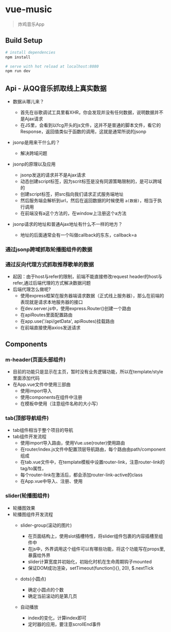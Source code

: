 # vue-music

> 炸鸡音乐App

## Build Setup

``` bash
# install dependencies
npm install

# serve with hot reload at localhost:8080
npm run dev

```

## Api - 从QQ音乐抓取线上真实数据

* 数据从哪儿来？
    * 首先在谷歌调试工具里看XHR，你会发现并没有任何数据，说明数据并不是Ajax请求
    * 在JS里，会看到以fcg开头的js文件，这并不是普通的脚本文件，看它的Response，返回值类似于函数的调用，这就是通常所说的jsonp

* jsonp是用来干什么的？
    * 解决跨域问题

* jsonp的原理以及应用
    * jsonp发送的请求并不是Ajax请求
    * 动态创建script标签，因为scrit标签是没有同源策略限制的，是可以跨域的
    * 创建script标签，把src指向我们请求正式服务端地址
    * 然后服务端会解析到url，然后在返回数据的时候使用 `a(数据)`，相当于执行调用
    * 在前端没有a这个方法的，在window上注册这个a方法

* jsonp请求的地址和普通Ajax地址有什么不一样的地方？
    * 地址的后面通常会有一个叫做callback的东东，callback=a

### 通过jsonp跨域抓取轮播图组件的数据

### 通过反向代理方式抓取推荐歌单的数据

* 起因：由于host与refer的限制，前端不能直接修改request header的host与refer,通过后端代理的方式解决数据问题
* 后端代理怎么做呢?
    * 使用express框架在服务器端请求数据（正式线上服务器），那么在前端的表现就是请求本地服务器的接口
    * 在dev.server.js中，使用express.Router()创建一个路由
    * 在apiRoutes里面配置路由
    * 在app.use('/api/getData', apiRoutes)挂载路由
    * 在前端直接使用axios发送请求


## Components

### m-header(页面头部组件)

* 目前的功能只是显示在主页，暂时没有业务逻辑功能，所以在template/style里面添加代码
* 在App.vue文件中使用三部曲
    * 使用import导入
    * 使用components在组件中注册
    * 在模板中使用（注意组件名称的大小写）

### tab(顶部导航组件)
* tab组件相当于整个项目的导航
* tab组件开发流程
    * 使用import导入路由，使用Vue.use(router)使用路由
    * 在router/index.js文件中配置顶层导航路由，每个路由由path/component组成
    * 在tab.vue文件中，在template模板中设置router-link，注意router-link的tag/to属性，
    * 每个router-link在激活后，都会添加router-link-active的class
    * 在App.vue中导入、注册、使用

### slider(轮播图组件)
* 轮播图效果
* 轮播图组件开发流程
    * slider-group(滚动的图片)
        * 在页面结构上，使用slot插槽特性，将slider组件包裹的内容插槽至组件中
        * 在js中，外界调用这个组件可以有哪些功能，将这个功能写在props里,暴露给外界
        * slider计算宽度并初始化，初始化时机在生命周期钩子mounted
        * 保证DOM成功渲染，setTimeout(function(){}, 20), $.nextTick

    * dots(小圆点)
        * 确定小圆点的个数
        * 确定当前滚动的是第几页
    
    * 自动播放
        * index的变化，计算index即可
        * 定时器的应用，要注意scrollEnd事件